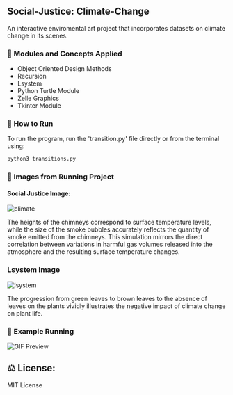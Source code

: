 ## Social-Justice: Climate-Change
An interactive enviromental art project that incorporates datasets on climate change in its scenes.

### 📝 Modules and Concepts Applied
- Object Oriented Design Methods
- Recursion
- Lsystem
- Python Turtle Module
- Zelle Graphics
- Tkinter Module

### 🚀 How to Run 
To run the program, run the 'transition.py' file directly or from the terminal using:
```sh
python3 transitions.py
```
### 📸 Images from Running Project

#### Social Justice Image:

![climate](https://user-images.githubusercontent.com/106436271/212457143-35d29272-68a7-4da6-9548-37b99ee164f9.gif)

The heights of the chimneys correspond to surface temperature levels, while the size of the smoke bubbles accurately reflects the quantity of smoke emitted from the chimneys. This simulation mirrors the direct correlation between variations in harmful gas volumes released into the atmosphere and the resulting surface temperature changes.

### Lsystem Image

![lsystem](https://user-images.githubusercontent.com/106436271/212457353-76b65c54-0f5d-450c-b506-215aafa55690.GIF)

The progression from green leaves to brown leaves to the absence of leaves on the plants vividly illustrates the negative impact of climate change on plant life.

### 👀 Example Running 

![GIF Preview](https://media.giphy.com/media/kmfezLmh74TBL5h1fx/giphy.gif)

## ⚖️ License:
MIT License

